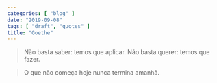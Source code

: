 ```yaml
---
categories: [ "blog" ]
date: "2019-09-08"
tags: [ "draft", "quotes" ]
title: "Goethe"
---
```

> Não basta saber: temos que aplicar. Não basta querer: temos que fazer.

> O que não começa hoje nunca termina amanhã.
